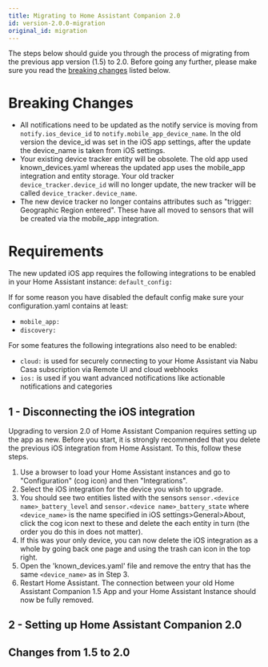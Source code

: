 ```yaml
---
title: Migrating to Home Assistant Companion 2.0
id: version-2.0.0-migration
original_id: migration
---
```


The steps below should guide you through the process of migrating from the previous app version (1.5) to 2.0. Before going any further, please make sure you read the [breaking changes](migration#breaking-changes) listed below.

# Breaking Changes
-   All notifications need to be updated as the notify service is moving from `notify.ios_device_id` to `notify.mobile_app_device_name`. In the old version the device_id was set in the iOS app settings, after the update the device_name is taken from iOS settings.
-   Your existing device tracker entity will be obsolete. The old app used known_devices.yaml whereas the updated app uses the mobile_app integration and entity storage. Your old tracker `device_tracker.device_id` will no longer update, the new tracker will be called `device_tracker.device_name`.
-   The new device tracker no longer contains attributes such as "trigger: Geographic Region entered". These have all moved to sensors that will be created via the mobile_app integration.

# Requirements
The new updated iOS app requires the following integrations to be enabled in your Home Assistant instance:
`default_config:`

If for some reason you have disabled the default config make sure your configuration.yaml contains at least:
-   `mobile_app:`
-   `discovery:`


For some features the following integrations also need to be enabled:
-   `cloud:` is used for securely connecting to your Home Assistant via Nabu Casa subscription via Remote UI and cloud webhooks
-   `ios:` is used if you want advanced notifications like actionable notifications and categories

## 1 - Disconnecting the iOS integration

Upgrading to version 2.0 of Home Assistant Companion requires setting up the app as new. Before you start, it is strongly recommended that you delete the previous iOS integration from Home Assistant. To this, follow these steps.

1.  Use a browser to load your Home Assistant instances and go to "Configuration" (cog icon) and then "Integrations".
2.  Select the iOS integration for the device you wish to upgrade.
3.  You should see two entities listed with the sensors `sensor.<device name>_battery_level` and `sensor.<device name>_battery_state` where `<device_name>` is the name specified in iOS settings>General>About, click the cog icon next to these and delete the each entity in turn (the order you do this in does not matter).
4.  If this was your only device, you can now delete the iOS integration as a whole by going back one page and using the trash can icon in the top right.
5.  Open the 'known_devices.yaml' file and remove the entry that has the same `<device_name>` as in Step 3.
6.  Restart Home Assistant. The connection between your old Home Assistant Companion 1.5 App and your Home Assistant Instance should now be fully removed.




## 2 - Setting up Home Assistant Companion 2.0

## Changes from 1.5 to 2.0

